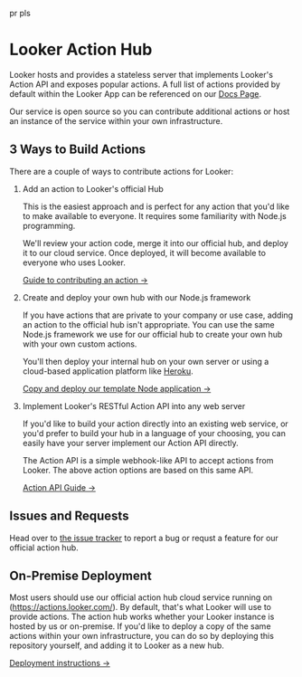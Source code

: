 pr pls

# Looker Action Hub

Looker hosts and provides a stateless server that implements Looker's Action API and exposes popular actions. A full list of actions provided by default within the Looker App can be referenced on our [Docs Page](https://docs.looker.com/r/admin/action-hub).

Our service is open source so you can contribute additional actions or host an instance of the service within your own infrastructure.

## 3 Ways to Build Actions

There are a couple of ways to contribute actions for Looker:

1. Add an action to Looker's official Hub

   This is the easiest approach and is perfect for any action that you'd like to make available to everyone. It requires some familiarity with Node.js programming.

   We'll review your action code, merge it into our official hub, and deploy it to our cloud service. Once deployed, it will become available to everyone who uses Looker.

   [Guide to contributing an action &rarr;](docs/adding_actions.md)

2. Create and deploy your own hub with our Node.js framework

   If you have actions that are private to your company or use case, adding an action to the official hub isn't appropriate. You can use the same Node.js framework we use for our official hub to create your own hub with your own custom actions.

   You'll then deploy your internal hub on your own server or using a cloud-based application platform like [Heroku](https://www.heroku.com/).

   [Copy and deploy our template Node application &rarr;](https://github.com/looker/custom-action-hub-example)

3. Implement Looker's RESTful Action API into any web server

   If you'd like to build your action directly into an existing web service, or you'd prefer to build your hub in a language of your choosing, you can easily have your server implement our Action API directly.

   The Action API is a simple webhook-like API to accept actions from Looker. The above action options are based on this same API.

   [Action API Guide &rarr;](docs/action_api.md)

## Issues and Requests

Head over to [the issue tracker](https://github.com/looker/actions/issues) to report a bug or requst a feature for our official action hub.

## On-Premise Deployment

Most users should use our official action hub cloud service running on (https://actions.looker.com/). By default, that's what Looker will use to provide actions. The action hub works whether your Looker instance is hosted by us or on-premise. If you'd like to deploy a copy of the same actions within your own infrastructure, you can do so by deploying this repository yourself, and adding it to Looker as a new hub.

[Deployment instructions &rarr;](docs/deploying.md)
